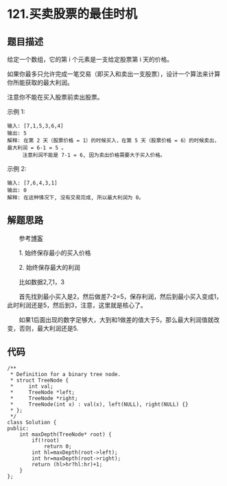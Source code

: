 # 121.买卖股票的最佳时机

## 题目描述
给定一个数组，它的第 i 个元素是一支给定股票第 i 天的价格。
		
如果你最多只允许完成一笔交易（即买入和卖出一支股票），设计一个算法来计算你所能获取的最大利润。
		
注意你不能在买入股票前卖出股票。
		
示例 1:
```
输入: [7,1,5,3,6,4]
输出: 5
解释: 在第 2 天（股票价格 = 1）的时候买入，在第 5 天（股票价格 = 6）的时候卖出，最大利润 = 6-1 = 5 。
     注意利润不能是 7-1 = 6, 因为卖出价格需要大于买入价格。
```
示例 2:
```
输入: [7,6,4,3,1]
输出: 0
解释: 在这种情况下, 没有交易完成, 所以最大利润为 0。
```

## 解题思路
&#160; &#160; &#160; &#160;参考[博客](https://blog.csdn.net/w8253497062015/article/details/79947170)

&#160; &#160; &#160; &#160;1. 始终保存最小的买入价格

&#160; &#160; &#160; &#160;2. 始终保存最大的利润

&#160; &#160; &#160; &#160;比如数据2,7,1，3

&#160; &#160; &#160; &#160;首先找到最小买入是2，然后做差7-2=5，保存利润，然后到最小买入变成1，此时利润还是5，然后到3，注意，这里就是核心了。

&#160; &#160; &#160; &#160;如果1后面出现的数字足够大，大到和1做差的值大于5，那么最大利润值就改变，否则，最大利润还是5.

## 代码
```
/**
 * Definition for a binary tree node.
 * struct TreeNode {
 *     int val;
 *     TreeNode *left;
 *     TreeNode *right;
 *     TreeNode(int x) : val(x), left(NULL), right(NULL) {}
 * };
 */
class Solution {
public:
    int maxDepth(TreeNode* root) {
        if(!root)
            return 0;
        int hl=maxDepth(root->left);
        int hr=maxDepth(root->right);
        return (hl>hr?hl:hr)+1; 
    }
};
```